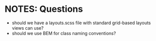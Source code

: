 # NOTES: Questions #

* should we have a layouts.scss file with standard grid-based layouts views can use?
* should we use BEM for class naming conventions?
